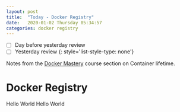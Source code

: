 ```yaml
---
layout: post
title:  "Today - Docker Registry"
date:   2020-01-02 Thursday 05:34:57
categories: docker registry
---
```

- [ ] Day before yesterday review
- [ ] Yesterday review
{: style='list-style-type: none'}

Notes from the [Docker Mastery][docker-mastery] course section on Container lifetime.

# Docker Registry

Hello World
Hello World

[docker-mastery]: https://www.udemy.com/course/docker-mastery
